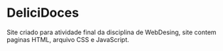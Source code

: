 # DeliciDoces

Site criado para atividade final da disciplina de WebDesing, site contem paginas HTML, arquivo CSS e JavaScript.
